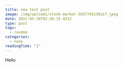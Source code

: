```yaml
---
title: new test post
image: /img/uploads/stonk-market-5937745138a1f.jpeg
date: 2021-05-16T02:28:15.451Z
type: post
tags: 
  - random
categories:
  - none
readingTime: "1"
---
```

Hello
